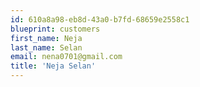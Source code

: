 ```yaml
---
id: 610a8a98-eb8d-43a0-b7fd-68659e2558c1
blueprint: customers
first_name: Neja
last_name: Selan
email: nena0701@gmail.com
title: 'Neja Selan'
---
```

